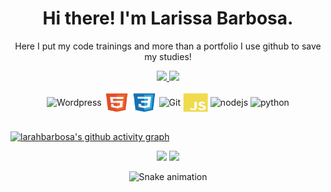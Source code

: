 
<div>
  <h1 align="center">Hi there! I'm Larissa Barbosa.</h1>
  <p align="center">Here I put my code trainings and more than a portfolio I use github to save my studies!
  </a><br>
</div>


<div align="center">
  <a href="https://github.com/larahbarbosa/">
    <img height="150em" src="https://github-readme-stats.vercel.app/api?username=larahbarbosa&count_private=true&include_all_commits=true&show_icons=true&theme=dracula&hide_border=false&show_owner=true"/>
    <img height="150em" src="https://github-readme-stats.vercel.app/api/top-langs/?username=larahbarbosa&theme=dracula&hide_border=false&&layout=compact"/>
  </a>
</div>

<div align="center" valign="top"><br>
  <img align="center" alt="Wordpress" height="30" width="40" src="https://cdn.jsdelivr.net/gh/devicons/devicon/icons/wordpress/wordpress-plain.svg">
  <img align="center" alt="HTML" height="30" width="40" src="https://raw.githubusercontent.com/devicons/devicon/master/icons/html5/html5-original.svg">
  <img align="center" alt="CSS" height="30" width="40" src="https://raw.githubusercontent.com/devicons/devicon/master/icons/css3/css3-original.svg">
  <img align="center" alt="Git" height="30" width="40" src="https://cdn.jsdelivr.net/gh/devicons/devicon/icons/git/git-original.svg">
  <img align="center" alt="Js" height="30" width="40" src="https://raw.githubusercontent.com/devicons/devicon/master/icons/javascript/javascript-plain.svg">
  <img align="center" alt="nodejs" height="30" width="40" src="https://cdn.worldvectorlogo.com/logos/nodejs-icon.svg">
  <img align="center" alt="python" height="30" width="40" src="https://cdn.jsdelivr.net/gh/devicons/devicon/icons/python/python-plain.svg">
 <!-- 
  <img align="center" alt="typescript" height="30" width="40" src="https://cdn.jsdelivr.net/gh/devicons/devicon/icons/typescript/typescript-original.svg">
  <img align="center" alt="react" height="30" width="40" src="https://cdn.jsdelivr.net/gh/devicons/devicon/icons/react/react-original.svg">
  <img align="center" alt="redux" height="30" width="40" src="https://cdn.jsdelivr.net/gh/devicons/devicon/icons/redux/redux-original.svg">
  <img align="center" alt="mysql" height="30" width="40" src="https://cdn.jsdelivr.net/gh/devicons/devicon/icons/mysql/mysql-original.svg">
  -->

<!--   <img align="center" alt="github" height="30" width="40" src="https://raw.githubusercontent.com/devicons/devicon/master/icons/github/github-original.svg"> -->
  
</div><br>

[![larahbarbosa's github activity graph](https://activity-graph.herokuapp.com/graph?username=larahbarbosa&theme=redical)](https://github.com/larahbarbosa/github-readme-activity-graph)

<div align="center">
  <a href="https://www.linkedin.com/in/larahbarbosa/" target="_blank"><img src="https://img.shields.io/badge/-LinkedIn-%230077B5?style=for-the-badge&logo=linkedin&logoColor=white" target="_blank"></a> 
  <a href="mailto:laracontato20@gmail.com"><img src="https://img.shields.io/badge/-Gmail-%23333?style=for-the-badge&logo=gmail&logoColor=white" target="_blank"></a>
</div>

<div align="center">
  
  ![Snake animation](https://github.com/danielbped/danielbped/blob/output/github-contribution-grid-snake.svg)
  
</div>

